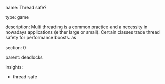 name: Thread safe?

type: game

description: Multi threading is a common practice and a necessity in nowadays applications (either large or small). Certain classes trade thread safety for performance boosts. as

section: 0

parent: deadlocks

insights:
  - thread-safe
